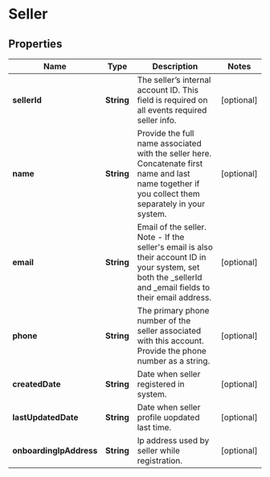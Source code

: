 
# Seller

## Properties
Name | Type | Description | Notes
------------ | ------------- | ------------- | -------------
**sellerId** | **String** | The seller’s internal account ID. This field is required on all events required seller info. |  [optional]
**name** | **String** | Provide the full name associated with the seller here. Concatenate first name and last name together if you collect them separately in your system. |  [optional]
**email** | **String** | Email of the seller. Note - If the seller&#39;s email is also their account ID in your system, set both the _sellerId and _email fields to their email address. |  [optional]
**phone** | **String** | The primary phone number of the seller associated with this account. Provide the phone number as a string. |  [optional]
**createdDate** | **String** | Date when seller registered in system. |  [optional]
**lastUpdatedDate** | **String** | Date when seller profile uopdated last time. |  [optional]
**onboardingIpAddress** | **String** | Ip address used by seller while registration. |  [optional]



